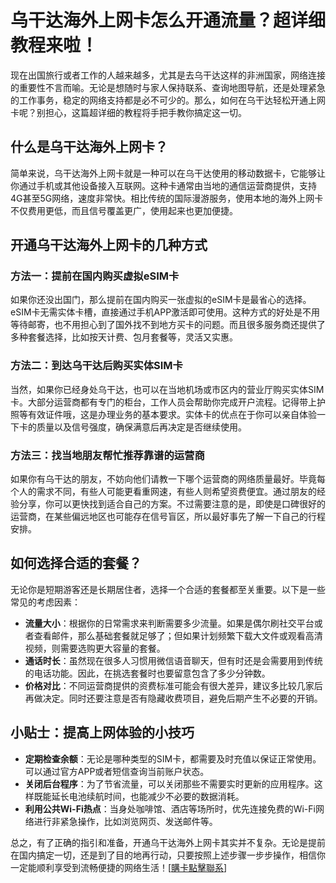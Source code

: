 # 乌干达海外上网卡怎么开通流量？超详细教程来啦！

现在出国旅行或者工作的人越来越多，尤其是去乌干达这样的非洲国家，网络连接的重要性不言而喻。无论是想随时与家人保持联系、查询地图导航，还是处理紧急的工作事务，稳定的网络支持都是必不可少的。那么，如何在乌干达轻松开通上网卡呢？别担心，这篇超详细的教程将手把手教你搞定这一切。

## 什么是乌干达海外上网卡？

简单来说，乌干达海外上网卡就是一种可以在乌干达使用的移动数据卡，它能够让你通过手机或其他设备接入互联网。这种卡通常由当地的通信运营商提供，支持4G甚至5G网络，速度非常快。相比传统的国际漫游服务，使用本地的海外上网卡不仅费用更低，而且信号覆盖更广，使用起来也更加便捷。

## 开通乌干达海外上网卡的几种方式

### 方法一：提前在国内购买虚拟eSIM卡

如果你还没出国门，那么提前在国内购买一张虚拟的eSIM卡是最省心的选择。eSIM卡无需实体卡槽，直接通过手机APP激活即可使用。这种方式的好处是不用等待邮寄，也不用担心到了国外找不到地方买卡的问题。而且很多服务商还提供了多种套餐选择，比如按天计费、包月套餐等，灵活又实惠。

### 方法二：到达乌干达后购买实体SIM卡

当然，如果你已经身处乌干达，也可以在当地机场或市区内的营业厅购买实体SIM卡。大部分运营商都有专门的柜台，工作人员会帮助你完成开户流程。记得带上护照等有效证件哦，这是办理业务的基本要求。实体卡的优点在于你可以亲自体验一下卡的质量以及信号强度，确保满意后再决定是否继续使用。

### 方法三：找当地朋友帮忙推荐靠谱的运营商

如果你有乌干达的朋友，不妨向他们请教一下哪个运营商的网络质量最好。毕竟每个人的需求不同，有些人可能更看重网速，有些人则希望资费便宜。通过朋友的经验分享，你可以更快找到适合自己的方案。不过需要注意的是，即使是口碑很好的运营商，在某些偏远地区也可能存在信号盲区，所以最好事先了解一下自己的行程安排。

## 如何选择合适的套餐？

无论你是短期游客还是长期居住者，选择一个合适的套餐都至关重要。以下是一些常见的考虑因素：

- **流量大小**：根据你的日常需求来判断需要多少流量。如果是偶尔刷社交平台或者查看邮件，那么基础套餐就足够了；但如果计划频繁下载大文件或观看高清视频，则需要选购更大容量的套餐。
- **通话时长**：虽然现在很多人习惯用微信语音聊天，但有时还是会需要用到传统的电话功能。因此，在挑选套餐时也要留意包含了多少分钟数。
- **价格对比**：不同运营商提供的资费标准可能会有很大差异，建议多比较几家后再做决定。同时还要注意是否有隐藏收费项目，避免后期产生不必要的开销。

## 小贴士：提高上网体验的小技巧

- **定期检查余额**：无论是哪种类型的SIM卡，都需要及时充值以保证正常使用。可以通过官方APP或者短信查询当前账户状态。
- **关闭后台程序**：为了节省流量，可以关闭那些不需要实时更新的应用程序。这样既能延长电池续航时间，也能减少不必要的数据消耗。
- **利用公共Wi-Fi热点**：当身处咖啡馆、酒店等场所时，优先连接免费的Wi-Fi网络进行非紧急操作，比如浏览网页、发送邮件等。

总之，有了正确的指引和准备，开通乌干达海外上网卡其实并不复杂。无论是提前在国内搞定一切，还是到了目的地再行动，只要按照上述步骤一步步操作，相信你一定能顺利享受到流畅便捷的网络生活！[[購卡點擊聯系](https://t.me/s/esim1088)]